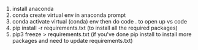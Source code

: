 1. install anaconda
2. conda create virtual env in anaconda prompt
3. conda activate virtual (conda) env then do code . to open up vs code
4. pip install -r requirements.txt (to install all the required packages)
5. pip3 freeze > requirements.txt (if you've done pip install to install more packages and need to update requirements.txt)
